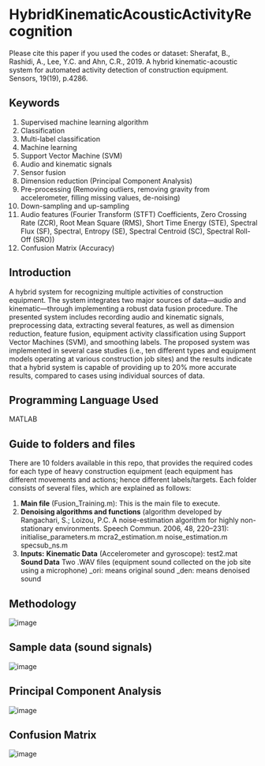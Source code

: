 # HybridKinematicAcousticActivityRecognition
Please cite this paper if you used the codes or dataset:
Sherafat, B., Rashidi, A., Lee, Y.C. and Ahn, C.R., 2019. A hybrid kinematic-acoustic system for automated activity detection of construction equipment. Sensors, 19(19), p.4286.
## Keywords
1. Supervised machine learning algorithm
2. Classification
3. Multi-label classification
4. Machine learning
5. Support Vector Machine (SVM)
6. Audio and kinematic signals
7. Sensor fusion
8. Dimension reduction (Principal Component Analysis)
10. Pre-processing (Removing outliers, removing gravity from accelerometer, filling missing values, de-noising)
11. Down-sampling and up-sampling
12. Audio features (Fourier Transform (STFT) Coefficients, Zero Crossing Rate (ZCR), Root Mean Square (RMS), Short Time Energy (STE), Spectral Flux (SF), Spectral, Entropy (SE), Spectral Centroid (SC), Spectral Roll-Off (SRO))
13. Confusion Matrix (Accuracy)

## Introduction
A hybrid system for recognizing multiple activities of construction equipment. The system integrates two major sources of data—audio and kinematic—through implementing a robust data fusion procedure. The presented system includes recording audio and kinematic signals, preprocessing data, extracting several features, as well as dimension reduction, feature fusion, equipment activity classification using Support Vector Machines (SVM), and smoothing labels. The proposed system was implemented in several case studies (i.e., ten different types and equipment models operating at various construction job sites) and the results indicate that a hybrid system is capable of providing up to 20% more accurate results, compared to cases using individual sources of data.

## Programming Language Used
MATLAB

## Guide to folders and files
There are 10 folders available in this repo, that provides the required codes for each type of heavy construction equipment (each equipment has different movements and actions; hence different labels/targets.
Each folder consists of several files, which are explained as follows:
1. **Main file** (Fusion_Training.m): This is the main file to execute.
2. **Denoising algorithms and functions** (algorithm developed by Rangachari, S.; Loizou, P.C. A noise-estimation algorithm for highly non-stationary environments. Speech Commun. 2006, 48, 220–231):
  initialise_parameters.m
  mcra2_estimation.m
  noise_estimation.m
  specsub_ns.m
3. **Inputs:**
  **Kinematic Data** (Accelerometer and gyroscope):
    test2.mat
  **Sound Data**
    Two .WAV files (equipment sound collected on the job site using a microphone)
      _ori: means original sound
      _den: means denoised sound

## Methodology
![image](https://user-images.githubusercontent.com/73087167/185805547-b7f6c797-d257-45bb-b596-1bb6b028aeeb.png)

## Sample data (sound signals)
![image](https://user-images.githubusercontent.com/73087167/185805572-b3380470-7e43-4042-ba23-401d36bf1ee3.png)

## Principal Component Analysis
![image](https://user-images.githubusercontent.com/73087167/185805597-fcba0bc7-1430-4463-93ef-aa6ee023006b.png)

## Confusion Matrix
![image](https://user-images.githubusercontent.com/73087167/185805610-a832b48c-e0e0-420c-a9ab-31eb1696c2dd.png)

